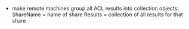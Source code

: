 - make remote machines group all ACL results into collection objects:
    ShareName = name of share
    Results = collection of all results for that share